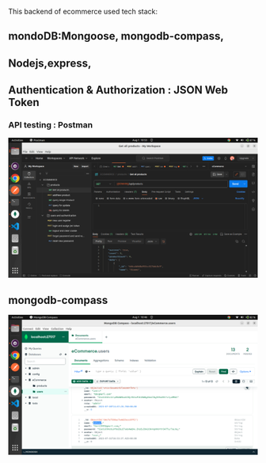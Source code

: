 This backend of ecommerce 
used tech stack: 
## mondoDB:Mongoose, mongodb-compass, 
## Nodejs,express,
## Authentication & Authorization : JSON Web Token

### API testing : Postman


![](https://github.com/aknafu12/mern-app-eCommerce/blob/master/backend/screenshots_backend/pastman.png)

## mongodb-compass
![](https://github.com/aknafu12/mern-app-eCommerce/blob/master/backend/screenshots_backend/mongodb-compass.png)
